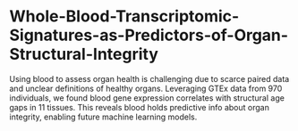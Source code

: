 # Whole-Blood-Transcriptomic-Signatures-as-Predictors-of-Organ-Structural-Integrity
Using blood to assess organ health is challenging due to scarce paired data and unclear definitions of healthy organs. Leveraging GTEx data from 970 individuals, we found blood gene expression correlates with structural age gaps in 11 tissues. This reveals blood holds predictive info about organ integrity, enabling future machine learning models.
